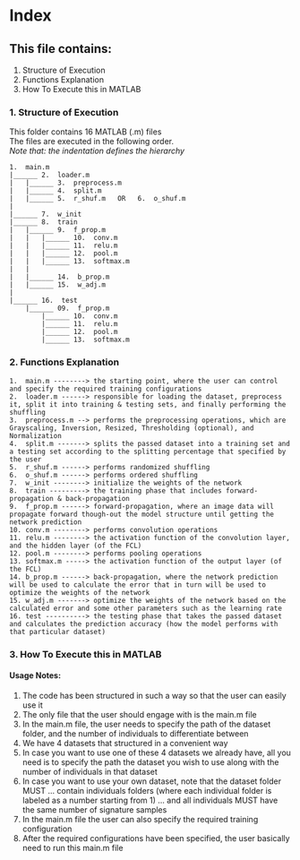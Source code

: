 # Index

## This file contains:
1. Structure of Execution
2. Functions Explanation
3. How To Execute this in MATLAB

### 1. Structure of Execution
This folder contains 16 MATLAB (.m) files  
The files are executed in the following order.  
*Note that: the indentation defines the hierarchy*
``` 
1.  main.m
|______	2.  loader.m
|	|______	3.  preprocess.m
|	|______	4.  split.m
|	|______	5.  r_shuf.m   OR   6.  o_shuf.m
|
|______	7.  w_init
|______	8.  train
|	|______	9.  f_prop.m
|	|	|______	10.  conv.m
|	|	|______	11.  relu.m
|	|	|______	12.  pool.m
|	|	|______	13.  softmax.m
|	|
|	|______	14.  b_prop.m
|	|______	15.  w_adj.m
|
|______	16.  test
	|______	09.  f_prop.m
		|______	10.  conv.m
		|______	11.  relu.m
		|______	12.  pool.m
		|______	13.  softmax.m
```

### 2. Functions Explanation
```
1.  main.m --------> the starting point, where the user can control and specify the required training configurations
2.  loader.m ------> responsible for loading the dataset, preprocess it, split it into training & testing sets, and finally performing the shuffling
3.  preprocess.m --> performs the preprocessing operations, which are Grayscaling, Inversion, Resized, Thresholding (optional), and Normalization
4.  split.m -------> splits the passed dataset into a training set and a testing set according to the splitting percentage that specified by the user
5.  r_shuf.m ------> performs randomized shuffling
6.  o_shuf.m ------> performs ordered shuffling
7.  w_init --------> initialize the weights of the network
8.  train ---------> the training phase that includes forward-propagation & back-propagation
9.  f_prop.m ------> forward-propagation, where an image data will propagate forward though-out the model structure until getting the network prediction
10. conv.m --------> performs convolution operations 
11. relu.m --------> the activation function of the convolution layer, and the hidden layer (of the FCL)
12. pool.m --------> performs pooling operations 
13. softmax.m -----> the activation function of the output layer (of the FCL)
14. b_prop.m ------> back-propagation, where the network prediction will be used to calculate the error that in turn will be used to optimize the weights of the network
15. w_adj.m -------> optimize the weights of the network based on the calculated error and some other parameters such as the learning rate
16. test ----------> the testing phase that takes the passed dataset and calculates the prediction accuracy (how the model performs with that particular dataset)
```

### 3. How To Execute this in MATLAB
#### Usage Notes:
1. The code has been structured in such a way so that the user can easily use it 
2. The only file that the user should engage with is the main.m file
3. In the main.m file, the user needs to specify the path of the dataset folder, and the number of individuals to differentiate between
4. We have 4 datasets that structured in a convenient way 
5. In case you want to use one of these 4 datasets we already have, all you need is to specify the path the dataset you wish to use 
   along with the number of individuals in that dataset
6. In case you want to use your own dataset, note that the dataset folder MUST ...
   contain individuals folders (where each individual folder is labeled as a number starting from 1) ...
   and all individuals MUST have the same number of signature samples
7. In the main.m file the user can also specify the required training configuration 
8. After the required configurations have been specified, the user basically need to run this main.m file 





